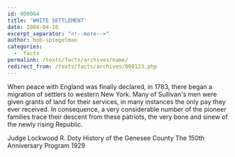 ```yaml
---
id: 000064
title: 'WHITE SETTLEMENT'
date: 2004-04-10
excerpt_separator: "<!--more-->"
author: bob-spiegelman
categories:
  -  facts
permalink: /texts/facts/archives/name/
redirect_from: /texts/facts/archives/000123.php
---
```


When peace with England was finally declared, in 1783, there began a migration of settlers to western New York. Many of Sullivan's men were given grants of land for their services, in many instances the only pay they ever received. In consequence, a very considerable number of the pioneer families trace their descent from these patriots, the very bone and sinew of the newly rising Republic.

Judge Lockwood R. Doty
History of the Genesee County
The 150th Anniversary Program
1929
